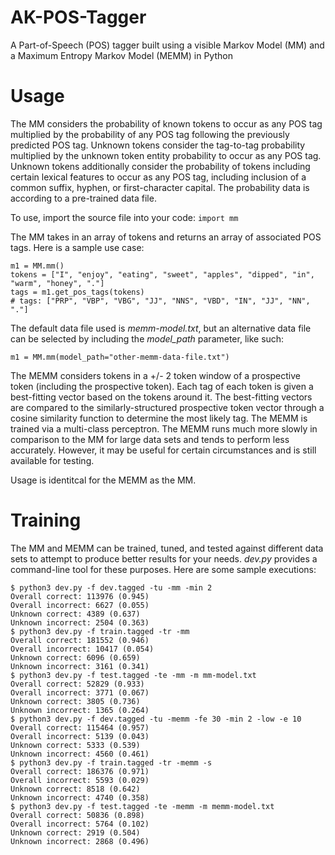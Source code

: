# AK-POS-Tagger
A Part-of-Speech (POS) tagger built using a visible Markov Model (MM) and a Maximum Entropy Markov Model (MEMM) in Python

# Usage

The MM considers the probability of known tokens to occur as any POS tag multiplied by the probability of any POS tag following the previously predicted POS tag. Unknown tokens consider the tag-to-tag probability multiplied by the unknown token entity probability to occur as any POS tag. Unknown tokens additionally consider the probability of tokens including certain lexical features to occur as any POS tag, including inclusion of a common suffix, hyphen, or first-character capital. The probability data is according to a pre-trained data file.

To use, import the source file into your code: `import mm`

The MM takes in an array of tokens and returns an array of associated POS tags. Here is a sample use case:

```
m1 = MM.mm()
tokens = ["I", "enjoy", "eating", "sweet", "apples", "dipped", "in", "warm", "honey", "."]
tags = m1.get_pos_tags(tokens)
# tags: ["PRP", "VBP", "VBG", "JJ", "NNS", "VBD", "IN", "JJ", "NN", "."]
```

The default data file used is *memm-model.txt*, but an alternative data file can be selected by including the *model_path* parameter, like such:

```
m1 = MM.mm(model_path="other-memm-data-file.txt")
```

The MEMM considers tokens in a +/- 2 token window of a prospective token (including the prospective token). Each tag of each token is given a best-fitting vector based on the tokens around it. The best-fitting vectors are compared to the similarly-structured prospective token vector through a cosine similarity function to determine the most likely tag. The MEMM is trained via a multi-class perceptron. The MEMM runs much more slowly in comparison to the MM for large data sets and tends to perform less accurately. However, it may be useful for certain circumstances and is still available for testing.

Usage is identitcal for the MEMM as the MM.

# Training

The MM and MEMM can be trained, tuned, and tested against different data sets to attempt to produce better results for your needs. *dev.py* provides a command-line tool for these purposes. Here are some sample executions:

```
$ python3 dev.py -f dev.tagged -tu -mm -min 2
Overall correct: 113976 (0.945)
Overall incorrect: 6627 (0.055)
Unknown correct: 4389 (0.637)
Unknown incorrect: 2504 (0.363)
$ python3 dev.py -f train.tagged -tr -mm
Overall correct: 181552 (0.946)
Overall incorrect: 10417 (0.054)
Unknown correct: 6096 (0.659)
Unknown incorrect: 3161 (0.341)
$ python3 dev.py -f test.tagged -te -mm -m mm-model.txt
Overall correct: 52829 (0.933)
Overall incorrect: 3771 (0.067)
Unknown correct: 3805 (0.736)
Unknown incorrect: 1365 (0.264)
$ python3 dev.py -f dev.tagged -tu -memm -fe 30 -min 2 -low -e 10
Overall correct: 115464 (0.957)
Overall incorrect: 5139 (0.043)
Unknown correct: 5333 (0.539)
Unknown incorrect: 4560 (0.461)
$ python3 dev.py -f train.tagged -tr -memm -s
Overall correct: 186376 (0.971)
Overall incorrect: 5593 (0.029)
Unknown correct: 8518 (0.642)
Unknown incorrect: 4740 (0.358)
$ python3 dev.py -f test.tagged -te -memm -m memm-model.txt
Overall correct: 50836 (0.898)
Overall incorrect: 5764 (0.102)
Unknown correct: 2919 (0.504)
Unknown incorrect: 2868 (0.496)
```
